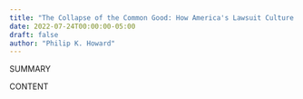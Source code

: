 ```yaml
---
title: "The Collapse of the Common Good: How America's Lawsuit Culture Undermines Our Freedom"
date: 2022-07-24T00:00:00-05:00
draft: false
author: "Philip K. Howard"
---
```


SUMMARY

<!--more-->

CONTENT